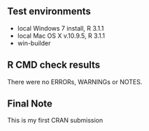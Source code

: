 ## Test environments
* local Windows 7 install, R 3.1.1
* local Mac OS X v.10.9.5, R 3.1.1
* win-builder

## R CMD check results
There were no ERRORs, WARNINGs or NOTES.

## Final Note 
This is my first CRAN submission
